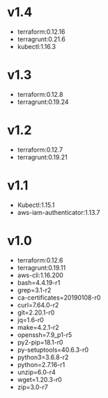 # v1.4
* terraform:0.12.16
* terragrunt:0.21.6
* kubectl:1.16.3

# v1.3
* terraform:0.12.8
* terragrunt:0.19.24

# v1.2
* terraform:0.12.7
* terragrunt:0.19.21

# v1.1
* Kubectl:1.15.1
* aws-iam-authenticator:1.13.7

# v1.0
* terraform:0.12.6
* terragrunt:0.19.11
* aws-cli:1.16.200
* bash=4.4.19-r1              
* grep=3.1-r2                 
* ca-certificates=20190108-r0 
* curl=7.64.0-r2              
* git=2.20.1-r0               
* jq=1.6-r0                   
* make=4.2.1-r2               
* openssh=7.9_p1-r5           
* py2-pip=18.1-r0             
* py-setuptools=40.6.3-r0     
* python3=3.6.8-r2            
* python=2.7.16-r1            
* unzip=6.0-r4                
* wget=1.20.3-r0             
* zip=3.0-r7                 
